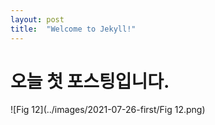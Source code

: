 ```yaml
---
layout: post
title:  "Welcome to Jekyll!"
---
```


# 오늘 첫 포스팅입니다.

![Fig 12](../images/2021-07-26-first/Fig 12.png)
